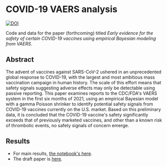 # COVID-19 VAERS analysis

[![DOI](https://zenodo.org/badge/374491464.svg)](https://zenodo.org/badge/latestdoi/374491464)

Code and data for the paper (forthcoming) titled _Early evidence for the safety of certain COVID-19 vaccines using  empirical Bayesian modeling from VAERS_.

## Abstract

The advent of vaccines against SARS-CoV-2 ushered in an unprecedented global response to COVID-19, with the largest and most ambitious mass vaccination campaign in human history. The scale of this effort means that safety signals suggesting adverse effects may only be detectable using passive reporting. This paper examines reports to the CDC/FDA's VAERS system in the first six months of 2021, using an empirical Bayesian model with a gamma Poisson shrinker to identify potential safety signals from COVID-19 vaccines currently on the U.S. market. Based on this preliminary data, it is concluded that the COVID-19 vaccine's safety significantly exceeds that of previously marketed vaccines, and other than a known risk of thrombotic events, no safety signals of concern emerge.

## Results

* For main results, [the notebook's here](https://github.com/chrisvoncsefalvay/covid-19-vaccine-pharmacovigilance/blob/master/code/vaers_analysis.pdf). 
* The draft paper is [here](https://github.com/chrisvoncsefalvay/covid-19-vaccine-pharmacovigilance/blob/master/writeup/writeup.pdf).
